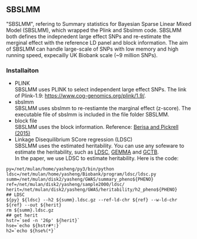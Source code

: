 ## SBSLMM
"SBSLMM", refering to Summary statistics for Bayesian Sparse Linear Mixed Model (SBSLMM), which wrapped the Plink and Sbslmm code. SBSLMM both defines the indepnedent large effect SNPs and re-estimate the merginal effect with the reference LD panel and block information. The aim of SBSLMM can handle large-scale of SNPs with low memory and high running speed, expecailly UK Biobank scale (~9 million SNPs). 

### Installaiton
- PLINK <br>
SBSLMM uses PLINK to select independent large effect SNPs. The link of Plink-1.9: https://www.cog-genomics.org/plink/1.9/.
- sbslmm <br>
SBSLMM uses sbslmm to re-restiamte the marginal effect (z-score). The executable file of sbslmm is included in the file folder SBSLMM.
- block file <br>
SBSLMM uses the block information. Reference: [Berisa and Pickrell (2015)](https://academic.oup.com/bioinformatics/article/32/2/283/1743626/Approximately-independent-linkage-disequilibrium)
- Linkage Disequilibrium SCore regression (LDSC) <br>
SBSLMM uses the estimated heritability. You can use any sofeware to estimate the heritability, such as [LDSC](https://github.com/bulik/ldsc), [GEMMA](https://github.com/genetics-statistics/GEMMA) and [GCTB](http://cnsgenomics.com/software/gctb/#SummaryBayesianAlphabet). <br>
In the paper, we use LDSC to estimate heritability. Here is the code: 
````shell
py=/net/mulan/home/yasheng/py3/bin/python
ldsc=/net/mulan/home/yasheng/Biobank/program/ldsc/ldsc.py
summ=/net/mulan/disk2/yasheng/GWAS/summary_pheno${PHENO}
ref=/net/mulan/disk2/yasheng/sample2000/ldsc/
herit=/net/mulan/disk2/yasheng/GWAS/heritability/h2_pheno${PHENO}
## LDSC
${py} ${ldsc} --h2 ${summ}.ldsc.gz --ref-ld-chr ${ref} --w-ld-chr ${ref} --out ${herit}
rm ${summ}.ldsc.gz
## get herit
hstr=`sed -n '26p' ${herit}`
hse=`echo ${hstr#*:}`
h2=`echo ${hse%(*}`
````

